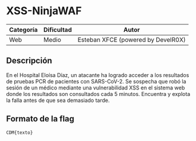 # XSS-NinjaWAF

| Categoría | Dificultad | Autor                              |
|-----------|------------|------------------------------------|
| Web       | Medio      | Esteban XFCE (powered by DevelR0X) |

## Descripción

En el Hospital Eloísa Díaz, un atacante ha logrado acceder a los resultados de pruebas PCR de pacientes con SARS-CoV-2. Se sospecha que robó la sesión de un médico mediante una vulnerabilidad XSS en el sistema web donde los resultados son consultados cada 5 minutos. Encuentra y explota la falla antes de que sea demasiado tarde.

## Formato de la flag

`CDM{texto}`